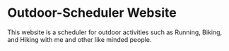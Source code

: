 # Outdoor-Scheduler Website

This website is a scheduler for outdoor activities such as Running, Biking, and Hiking with me and other like minded people.



